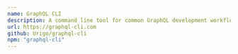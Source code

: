 ```yaml
---
name: GraphQL CLI
description: A command line tool for common GraphQL development workflows.
url: https://graphql-cli.com
github: Urigo/graphql-cli
npm: "graphql-cli"
---
```


